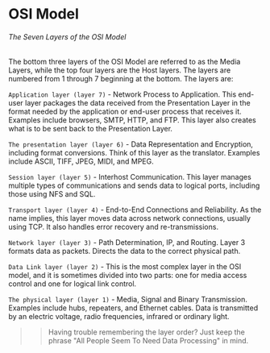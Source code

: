 # OSI Model

###### The Seven Layers of the OSI Model
The bottom three layers of the OSI Model are referred to as the Media Layers, while the top four layers are the Host layers. 
The layers are numbered from 1 through 7 beginning at the bottom. The layers are:

`Application layer (layer 7)` - Network Process to Application. This end-user layer packages the data received from the 
Presentation Layer in the format needed by the application or end-user process that receives it. Examples include browsers, 
SMTP, HTTP, and FTP. This layer also creates what is to be sent back to the Presentation Layer.

`The presentation layer (layer 6)` - Data Representation and Encryption, including format conversions. Think of this layer as 
the translator. Examples include ASCII, TIFF, JPEG, MIDI, and MPEG.

`Session layer (layer 5)` - Interhost Communication. This layer manages multiple types of communications and sends data to 
logical ports, including those using NFS and SQL.

`Transport layer (layer 4)` - End-to-End Connections and Reliability. As the name implies, this layer moves data across 
network connections, usually using TCP. It also handles error recovery and re-transmissions.

`Network layer (layer 3)` - Path Determination, IP, and Routing. Layer 3 formats data as packets. Directs the data to the 
correct physical path.

`Data Link layer (layer 2)` - This is the most complex layer in the OSI model, and it is sometimes divided into two parts: one 
for media access control and one for logical link control.

`The physical layer (layer 1)` - Media, Signal and Binary Transmission. Examples include hubs, repeaters, and Ethernet cables. 
Data is transmitted by an electric voltage, radio frequencies, infrared or ordinary light.

>> Having trouble remembering the layer order? Just keep the phrase "All People Seem To Need Data Processing" in mind.
